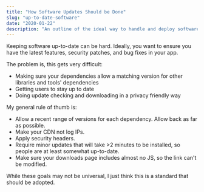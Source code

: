 ```yaml
---
title: "How Software Updates Should be Done"
slug: "up-to-date-software"
date: "2020-01-22"
description: "An outline of the ideal way to handle and deploy software updates."
---
```


Keeping software up-to-date can be hard. Ideally, you want to ensure you have the latest features, security patches, and bug fixes in your app.

The problem is, this gets very difficult:

-   Making sure your dependencies allow a matching version for other libraries and tools' dependencies
-   Getting users to stay up to date
-   Doing update checking and downloading in a privacy friendly way

My general rule of thumb is:

-   Allow a recent range of versions for each dependency. Allow back as far as possible.
-   Make your CDN not log IPs.
-   Apply security headers.
-   Require minor updates that will take >2 minutes to be installed, so people are at least somewhat up-to-date.
-   Make sure your downloads page includes almost no JS, so the link can't be modified.

While these goals may not be universal, I just think this is a standard that should be adopted.
